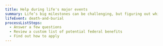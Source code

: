 ```yaml
---
title: Help during life's major events
summary: Life’s big milestones can be challenging, but figuring out which federal government benefits might be available to help shouldn’t be. Get started here.
lifeEvent: death-and-burial
processListSteps:
  - Answer a few questions
  - Review a custom list of potential federal benefits
  - Find out how to apply
---
```

